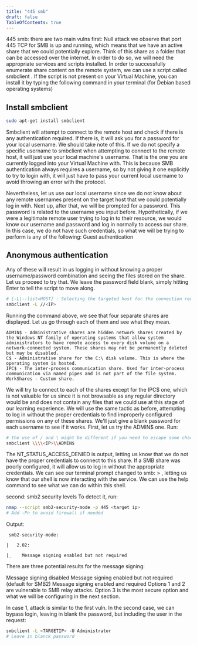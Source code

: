 ```yaml
---
title: "445 smb"
draft: false
TableOfContents: true
---
```



445 smb: there are two main vulns
first: Null attack
we observe that port 445 TCP for SMB is up and running, which means that we have an active share that we could potentially explore. Think of this share as a folder that can be accessed over the internet. In order to do so, we will need the appropriate services and scripts installed.
In order to successfully enumerate share content on the remote system, we can use a script called smbclient . If the script is not present on your Virtual Machine, you can install it by typing the following command in your terminal (for Debian based operating systems)

## Install smbclient

```bash
sudo apt-get install smbclient
```
Smbclient will attempt to connect to the remote host and check if there is any authentication required. If there is, it will ask you for a password for your local username. We should take note of this. If we do not specify a specific username to smbclient when attempting to connect to the remote host, it will just use your local machine's username. That is the one you are currently logged into your Virtual Machine with. This is because SMB authentication always requires a username, so by not giving it one explicitly to try to login with, it will just have to pass your current local username to avoid throwing an error with the protocol. 

Nevertheless, let us use our local username since we do not know about any remote usernames present on the target host that we could potentially log in with. Next up, after that, we will be prompted for a password. This password is related to the username you input before. Hypothetically, if we were a legitimate remote user trying to log in to their resource, we would know our username and password and log in normally to access our share. In this case, we do not have such credentials, so what we will be trying to perform is any of the following:
Guest authentication

## Anonymous authentication

Any of these will result in us logging in without knowing a proper username/password combination and seeing the files stored on the share. Let us proceed to try that. We leave the password field blank, simply hitting Enter to tell the script to move along.

```bash
# [-L|--list=HOST] : Selecting the targeted host for the connection request.
smbclient -L //<IP>
```

Running the command above, we see that four separate shares are displayed. Let us go through each of them and see what they mean.

```
ADMIN$ - Administrative shares are hidden network shares created by the Windows NT family of operating systems that allow system administrators to have remote access to every disk volume on a network-connected system. These shares may not be permanently deleted but may be disabled.
C$ - Administrative share for the C:\ disk volume. This is where the operating system is hosted.
IPC$ - The inter-process communication share. Used for inter-process communication via named pipes and is not part of the file system.
WorkShares - Custom share. 
```

We will try to connect to each of the shares except for the IPC$ one, which is not valuable for us since it is not browsable as any regular directory would be and does not contain any files that we could use at this stage of our learning experience. We will use the same tactic as before, attempting to log in without the proper credentials to find improperly configured permissions on any of these shares. We'll just give a blank password for each username to see if it works. First, let us try the ADMIN$ one. Run:

```bash
# the use of / and \ might be different if you need to escape some characters
smbclient \\\\<IP>\\ADMIN$
```

The NT_STATUS_ACCESS_DENIED is output, letting us know that we do not have the proper credentials to connect to this share. If a SMB share was poorly configured, it will allow us to log in without the appropriate credentials. We can see our terminal prompt changed to smb: \> , letting us know that our shell is now interacting with the service. We can use the help command to see what we can do within this shell.

second: smb2 security levels
To detect it, run:

```bash
nmap --script smb2-security-mode -p 445 <target ip>
# Add -Pn to avoid firewall if needed
```

Output: 

```
 smb2-security-mode:

|   2.02:

|_    Message signing enabled but not required
```

There are three potential results for the message signing:

Message signing disabled
Message signing enabled but not required (default for SMB2)
Message signing enabled and required
Options 1 and 2 are vulnerable to SMB relay attacks.  Option 3 is the most secure option and what we will be configuring in the next section.

In case 1, attack is similar to the first vuln. In the second case, we can bypass login, leaving in blank the password, but including the user in the request:

```bash
smbclient -L <TARGETIP> -U Administrator
# Leave in blanck password

```
